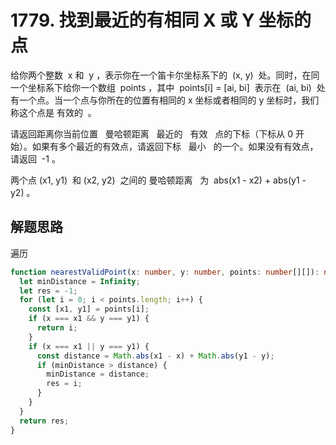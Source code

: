 # 1779. 找到最近的有相同 X 或 Y 坐标的点

给你两个整数  x 和  y ，表示你在一个笛卡尔坐标系下的  (x, y)  处。同时，在同一个坐标系下给你一个数组  points ，其中  points[i] = [ai, bi]  表示在  (ai, bi)  处有一个点。当一个点与你所在的位置有相同的 x 坐标或者相同的 y 坐标时，我们称这个点是 有效的  。

请返回距离你当前位置   曼哈顿距离   最近的   有效   点的下标（下标从 0 开始）。如果有多个最近的有效点，请返回下标   最小   的一个。如果没有有效点，请返回  -1 。

两个点 (x1, y1)  和 (x2, y2)  之间的 曼哈顿距离   为  abs(x1 - x2) + abs(y1 - y2) 。

## 解题思路

遍历

```typescript
function nearestValidPoint(x: number, y: number, points: number[][]): number {
  let minDistance = Infinity;
  let res = -1;
  for (let i = 0; i < points.length; i++) {
    const [x1, y1] = points[i];
    if (x === x1 && y === y1) {
      return i;
    }
    if (x === x1 || y === y1) {
      const distance = Math.abs(x1 - x) + Math.abs(y1 - y);
      if (minDistance > distance) {
        minDistance = distance;
        res = i;
      }
    }
  }
  return res;
}
```
